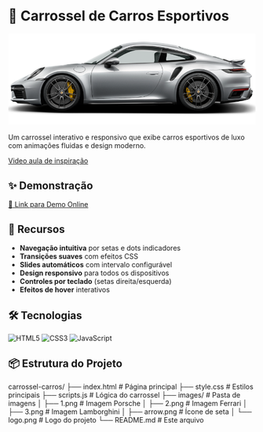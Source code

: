 # 🚗 Carrossel de Carros Esportivos

![Preview do Carrossel](./images/1.png) <!-- Adicione um link para imagem de preview -->

Um carrossel interativo e responsivo que exibe carros esportivos de luxo com animações fluidas e design moderno. 

[Video aula de inspiração](https://youtu.be/AZ1drCVTDgs)

## ✨ Demonstração

[🔗 Link para Demo Online](#) <!-- Adicione seu link de hospedagem aqui -->

## 🚀 Recursos

- **Navegação intuitiva** por setas e dots indicadores
- **Transições suaves** com efeitos CSS
- **Slides automáticos** com intervalo configurável
- **Design responsivo** para todos os dispositivos
- **Controles por teclado** (setas direita/esquerda)
- **Efeitos de hover** interativos

## 🛠 Tecnologias

![HTML5](https://img.shields.io/badge/HTML5-E34F26?style=for-the-badge&logo=html5&logoColor=white)
![CSS3](https://img.shields.io/badge/CSS3-1572B6?style=for-the-badge&logo=css3&logoColor=white)
![JavaScript](https://img.shields.io/badge/JavaScript-F7DF1E?style=for-the-badge&logo=javascript&logoColor=black)

## 📦 Estrutura do Projeto
carrossel-carros/
├── index.html          # Página principal
├── style.css           # Estilos principais
├── scripts.js          # Lógica do carrossel
├── images/             # Pasta de imagens
│   ├── 1.png           # Imagem Porsche
│   ├── 2.png           # Imagem Ferrari
│   ├── 3.png           # Imagem Lamborghini
│   ├── arrow.png       # Ícone de seta
│   └── logo.png        # Logo do projeto
└── README.md           # Este arquivo